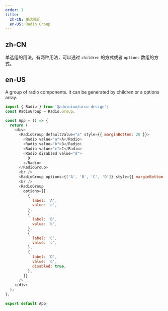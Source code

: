 ```yaml
---
order: 1
title:
  zh-CN: 单选框组
  en-US: Radio Group
---
```


## zh-CN

单选组的用法。有两种用法，可以通过 `children` 的方式或者 `options` 数组的方式。

## en-US

A group of radio components. It can be generated by children or a options array.

```js
import { Radio } from '@adminium/arco-design';
const RadioGroup = Radio.Group;

const App = () => {
  return (
    <div>
      <RadioGroup defaultValue="a" style={{ marginBottom: 20 }}>
        <Radio value="a">A</Radio>
        <Radio value="b">B</Radio>
        <Radio value="c">C</Radio>
        <Radio disabled value="d">
          D
        </Radio>
      </RadioGroup>
      <br />
      <RadioGroup options={['A', 'B', 'C', 'D']} style={{ marginBottom: 20 }} />
      <br />
      <RadioGroup
        options={[
          {
            label: 'A',
            value: 'a',
          },
          {
            label: 'B',
            value: 'b',
          },
          {
            label: 'C',
            value: 'c',
          },
          {
            label: 'D',
            value: 'd',
            disabled: true,
          },
        ]}
      />
    </div>
  );
};

export default App;
```

